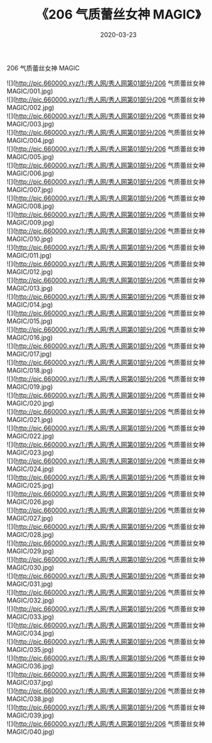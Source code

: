 ﻿---
layout: post
title:  《206 气质蕾丝女神 MAGIC》
date:   2020-03-23
img: http://pic.660000.xyz/1:/秀人网/秀人网第01部分/206 气质蕾丝女神 MAGIC/000.jpg
categories: [美女, 清纯, 唯美]
---

206 气质蕾丝女神 MAGIC

  ![](http://pic.660000.xyz/1:/秀人网/秀人网第01部分/206 气质蕾丝女神 MAGIC/001.jpg) <br> ![](http://pic.660000.xyz/1:/秀人网/秀人网第01部分/206 气质蕾丝女神 MAGIC/002.jpg) <br> ![](http://pic.660000.xyz/1:/秀人网/秀人网第01部分/206 气质蕾丝女神 MAGIC/003.jpg) <br> ![](http://pic.660000.xyz/1:/秀人网/秀人网第01部分/206 气质蕾丝女神 MAGIC/004.jpg) <br> ![](http://pic.660000.xyz/1:/秀人网/秀人网第01部分/206 气质蕾丝女神 MAGIC/005.jpg) <br> ![](http://pic.660000.xyz/1:/秀人网/秀人网第01部分/206 气质蕾丝女神 MAGIC/006.jpg) <br> ![](http://pic.660000.xyz/1:/秀人网/秀人网第01部分/206 气质蕾丝女神 MAGIC/007.jpg) <br> ![](http://pic.660000.xyz/1:/秀人网/秀人网第01部分/206 气质蕾丝女神 MAGIC/008.jpg) <br> ![](http://pic.660000.xyz/1:/秀人网/秀人网第01部分/206 气质蕾丝女神 MAGIC/009.jpg) <br> ![](http://pic.660000.xyz/1:/秀人网/秀人网第01部分/206 气质蕾丝女神 MAGIC/010.jpg) <br> ![](http://pic.660000.xyz/1:/秀人网/秀人网第01部分/206 气质蕾丝女神 MAGIC/011.jpg) <br> ![](http://pic.660000.xyz/1:/秀人网/秀人网第01部分/206 气质蕾丝女神 MAGIC/012.jpg) <br> ![](http://pic.660000.xyz/1:/秀人网/秀人网第01部分/206 气质蕾丝女神 MAGIC/013.jpg) <br> ![](http://pic.660000.xyz/1:/秀人网/秀人网第01部分/206 气质蕾丝女神 MAGIC/014.jpg) <br> ![](http://pic.660000.xyz/1:/秀人网/秀人网第01部分/206 气质蕾丝女神 MAGIC/015.jpg) <br> ![](http://pic.660000.xyz/1:/秀人网/秀人网第01部分/206 气质蕾丝女神 MAGIC/016.jpg) <br> ![](http://pic.660000.xyz/1:/秀人网/秀人网第01部分/206 气质蕾丝女神 MAGIC/017.jpg) <br> ![](http://pic.660000.xyz/1:/秀人网/秀人网第01部分/206 气质蕾丝女神 MAGIC/018.jpg) <br> ![](http://pic.660000.xyz/1:/秀人网/秀人网第01部分/206 气质蕾丝女神 MAGIC/019.jpg) <br> ![](http://pic.660000.xyz/1:/秀人网/秀人网第01部分/206 气质蕾丝女神 MAGIC/020.jpg) <br> ![](http://pic.660000.xyz/1:/秀人网/秀人网第01部分/206 气质蕾丝女神 MAGIC/021.jpg) <br> ![](http://pic.660000.xyz/1:/秀人网/秀人网第01部分/206 气质蕾丝女神 MAGIC/022.jpg) <br> ![](http://pic.660000.xyz/1:/秀人网/秀人网第01部分/206 气质蕾丝女神 MAGIC/023.jpg) <br> ![](http://pic.660000.xyz/1:/秀人网/秀人网第01部分/206 气质蕾丝女神 MAGIC/024.jpg) <br> ![](http://pic.660000.xyz/1:/秀人网/秀人网第01部分/206 气质蕾丝女神 MAGIC/025.jpg) <br> ![](http://pic.660000.xyz/1:/秀人网/秀人网第01部分/206 气质蕾丝女神 MAGIC/026.jpg) <br> ![](http://pic.660000.xyz/1:/秀人网/秀人网第01部分/206 气质蕾丝女神 MAGIC/027.jpg) <br> ![](http://pic.660000.xyz/1:/秀人网/秀人网第01部分/206 气质蕾丝女神 MAGIC/028.jpg) <br> ![](http://pic.660000.xyz/1:/秀人网/秀人网第01部分/206 气质蕾丝女神 MAGIC/029.jpg) <br> ![](http://pic.660000.xyz/1:/秀人网/秀人网第01部分/206 气质蕾丝女神 MAGIC/030.jpg) <br> ![](http://pic.660000.xyz/1:/秀人网/秀人网第01部分/206 气质蕾丝女神 MAGIC/031.jpg) <br> ![](http://pic.660000.xyz/1:/秀人网/秀人网第01部分/206 气质蕾丝女神 MAGIC/032.jpg) <br> ![](http://pic.660000.xyz/1:/秀人网/秀人网第01部分/206 气质蕾丝女神 MAGIC/033.jpg) <br> ![](http://pic.660000.xyz/1:/秀人网/秀人网第01部分/206 气质蕾丝女神 MAGIC/034.jpg) <br> ![](http://pic.660000.xyz/1:/秀人网/秀人网第01部分/206 气质蕾丝女神 MAGIC/035.jpg) <br> ![](http://pic.660000.xyz/1:/秀人网/秀人网第01部分/206 气质蕾丝女神 MAGIC/036.jpg) <br> ![](http://pic.660000.xyz/1:/秀人网/秀人网第01部分/206 气质蕾丝女神 MAGIC/037.jpg) <br> ![](http://pic.660000.xyz/1:/秀人网/秀人网第01部分/206 气质蕾丝女神 MAGIC/038.jpg) <br> ![](http://pic.660000.xyz/1:/秀人网/秀人网第01部分/206 气质蕾丝女神 MAGIC/039.jpg) <br> ![](http://pic.660000.xyz/1:/秀人网/秀人网第01部分/206 气质蕾丝女神 MAGIC/040.jpg) <br>